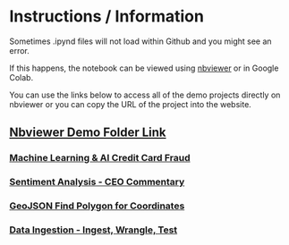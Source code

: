 # Instructions / Information

Sometimes .ipynd files will not load within Github and you might see an error.

If this happens, the notebook can be viewed using [nbviewer](https://nbviewer.org) or in Google Colab.

You can use the links below to access all of the demo projects directly on nbviewer or you can copy the URL of the project into the website.

## [Nbviewer Demo Folder Link](https://nbviewer.org/github/MRAJWANI/portfolio/tree/main/demo_projects/)

### [Machine Learning & AI Credit Card Fraud](https://nbviewer.org/github/MRAJWANI/portfolio/blob/main/demo_projects/Machine_Learning_%26_AI_Credit_Card_Fraud.ipynb)
### [Sentiment Analysis - CEO Commentary](https://nbviewer.org/github/MRAJWANI/portfolio/blob/main/demo_projects/Sentiment_Analysis_Financial_Statement.ipynb)
### [GeoJSON Find Polygon for Coordinates](https://nbviewer.org/github/MRAJWANI/portfolio/blob/main/demo_projects/GeoJSON_Find_Polygon_for_Coordinates_.ipynb)
### [Data Ingestion - Ingest, Wrangle, Test](https://nbviewer.org/github/MRAJWANI/portfolio/blob/main/demo_projects/Data_Ingestion.ipynb)
